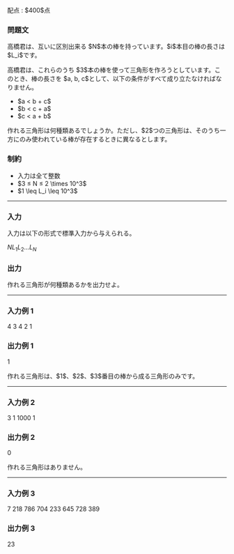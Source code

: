 
<div>

<span>

<span>

<p>
配点 : $400$点
</p>

<div>

<section>

### **問題文**

<p>
高橋君は、互いに区別出来る $N$本の棒を持っています。$i$本目の棒の長さは $L_i$です。
</p>

<p>
高橋君は、これらのうち $3$本の棒を使って三角形を作ろうとしています。このとき、棒の長さを $a, b, c$として、以下の条件がすべて成り立たなければなりません。
</p>

<ul>

<li>
$a < b + c$
</li>

<li>
$b < c + a$
</li>

<li>
$c < a + b$
</li>

</ul>

<p>
作れる三角形は何種類あるでしょうか。ただし、$2$つの三角形は、そのうち一方にのみ使われている棒が存在するときに異なるとします。
</p>

</section>

</div>

<div>

<section>

### **制約**

<ul>

<li>
入力は全て整数
</li>

<li>
$3 ≤ N ≤ 2 \times 10^3$
</li>

<li>
$1 \leq L_i \leq 10^3$
</li>

</ul>

</section>

</div>

---

<div>

<div>

<section>

### **入力**

<p>
入力は以下の形式で標準入力から与えられる。
</p>

<div>

$N$$L_1$$L_2$$...$$L_N$
</div>

</section>

</div>

<div>

<section>

### **出力**

<p>
作れる三角形が何種類あるかを出力せよ。
</p>

</section>

</div>

</div>

---

<div>

<section>

### **入力例 1**

<div>

4
3 4 2 1

</div>

</section>

</div>

<div>

<section>

### **出力例 1**

<div>

1

</div>

<p>
作れる三角形は、$1$、$2$、$3$番目の棒から成る三角形のみです。
</p>

</section>

</div>

---

<div>

<section>

### **入力例 2**

<div>

3
1 1000 1

</div>

</section>

</div>

<div>

<section>

### **出力例 2**

<div>

0

</div>

<p>
作れる三角形はありません。
</p>

</section>

</div>

---

<div>

<section>

### **入力例 3**

<div>

7
218 786 704 233 645 728 389

</div>

</section>

</div>

<div>

<section>

### **出力例 3**

<div>

23

</div>

</section>

</div>

</span>

</span>

</div>
